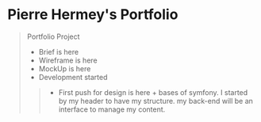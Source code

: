 # Pierre Hermey's Portfolio

> Portfolio Project
> * Brief is here
> * Wireframe is here
> * MockUp is here
> * Development started
> > * First push for design is here + bases of symfony. I started by my header to have my structure. my back-end will be an interface to manage my content.
